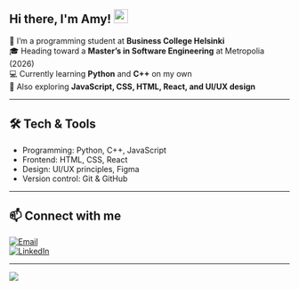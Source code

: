 ## Hi there, I'm Amy! <img src="https://camo.githubusercontent.com/d04509037f646eab5c2d6d130574ef059fa8eef92e45a139a827a8d06e9d5042/68747470733a2f2f656d6f6a69732e736c61636b6d6f6a69732e636f6d2f656d6f6a69732f696d616765732f313533363335313037352f343539342f626c6f622d776176652e676966" width="25" />


🌱 I’m a programming student at **Business College Helsinki**  
🎓 Heading toward a **Master’s in Software Engineering** at Metropolia (2026)  
💻 Currently learning **Python** and **C++** on my own  
🎨 Also exploring **JavaScript, CSS, HTML, React, and UI/UX design**  

---

## 🛠️ Tech & Tools  
- Programming: Python, C++, JavaScript  
- Frontend: HTML, CSS, React  
- Design: UI/UX principles, Figma  
- Version control: Git & GitHub  

---

## 📫 Connect with me  
[![Email](https://img.shields.io/badge/Email-amy.platt%40hotmail.com-blue?style=flat&logo=gmail)](mailto:amy.platt@hotmail.com)  
[![LinkedIn](https://img.shields.io/badge/LinkedIn-%230077B5.svg?logo=linkedin&logoColor=white)](https://linkedin.com/in/amy-platt-2213a0358)


---
[![](https://visitcount.itsvg.in/api?id=bean-123&icon=5&color=0)](https://visitcount.itsvg.in)
